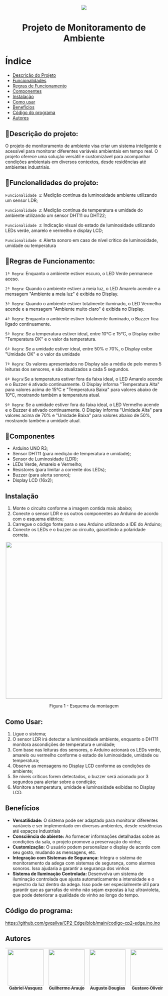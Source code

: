 <p align='center'>
  <img loading="lazy" src = "https://github.com/gvqsilva/CP-Edge/assets/110639916/e44b584a-f189-41b0-9876-63ff29b3bed5"/>
</p>
<h1 align="center">Projeto de Monitoramento de Ambiente</h1>

# Índice
* [Descrição do Projeto](#descrição-do-projeto)
* [Funcionalidades](#funcionalidades)
* [Regras de Funcionamento](#regras-de-funcionamento)
* [Componentes](#componentes)
* [Instalação](#instalacao)
* [Como usar](#como-usar)
* [Benefícios](#beneficios)
* [Código do programa](#código-do-programa)
* [Autores](#autores)


<h2 id="Descricao do Projeto">📘Descrição do projeto:</h2>
  O projeto de monitoramento de ambiente visa criar um sistema inteligente e acessível para monitorar diferentes variáveis ambientais em tempo real. O projeto oferece uma solução versátil e customizável para acompanhar condições ambientais em diversos contextos, desde residências até ambientes industriais.


<h2 id="Funcionalidades">🔨Funcionalidades do projeto:</h2>

  `Funcionalidade 1`: Medição contínua da luminosidade ambiente utilizando um sensor LDR;
  
  `Funcionalidade 2`: Medição contínua de temperatura e umidade do ambiente utilizando um sensor DHT11 ou DHT22;
  
  `Funcionalidade 3`: Indicação visual do estado de luminosidade utilizando LEDs verde, amarelo e vermelho e display LCD;
  
  `Funcionalidade 4`: Alerta sonoro em caso de nível crítico de luminosidade, umidade ou temperatura

<h2 id="Regras de Funcionamento">📑Regras de Funcionamento:</h2>

`1ª Regra`: Enquanto o ambiente estiver escuro, o LED Verde permanece aceso.

`2ª Regra`: Quando o ambiente estiver a meia luz, o LED Amarelo acende e a mensagem "Ambiente a meia luz" é exibida no Display.

`3ª Regra`: Quando o ambiente estiver totalmente iluminado, o LED Vermelho acende e a mensagem "Ambiente muito claro" é exibida no Display.

`4ª Regra`: Enquanto o ambiente estiver totalmente iluminado, o Buzzer fica ligado continuamente.

`5ª Regra`: Se a temperatura estiver ideal, entre 10°C e 15°C, o Display exibe "Temperatura OK" e o valor da temperatura.

`6ª Regra`: Se a umidade estiver ideal, entre 50% e 70%, o Display exibe "Umidade OK" e o valor da umidade

`7ª Regra`: Os valores apresentados no Display são a média de pelo menos 5 leituras dos sensores, e são atualizados a cada 5 segundos.

`8ª Regra`:Se a temperatura estiver fora da
faixa ideal, o LED Amarelo acende e o Buzzer é ativado continuamente. O Display informa "Temperatura Alta" para valores acima de 15°C e "Temperatura Baixa" para valores abaixo de 10°C, mostrando também a temperatura atual.

`9ª Regra`: Se a umidade estiver fora da faixa
ideal, o LED Vermelho acende e o Buzzer é ativado continuamente. O Display informa "Umidade Alta" para valores acima de 70% e "Umidade Baixa" para valores abaixo de 50%, mostrando também a umidade atual.

<h2 id='Componentes'>📖Componentes</h2>
<ul>
  <li>Arduino UNO R3;</li>
  <li>Sensor DHT11 (para medição de temperatura e umidade);</li>
  <li>Sensor de Luminosidade (LDR);</li>
  <li>LEDs Verde, Amarelo e Vermelho;</li>
  <li>Resistores (para limitar a corrente dos LEDs);</li>
  <li>Buzzer (para alerta sonoro);</li>
  <li>Display LCD (16x2);</li>
</ul>

<h2 id="Instalacao">Instalação</h2>
<ol>
  <li>Monte o circuito conforme a imagem contida mais abaixo;</li>
  <li>Conecte o sensor LDR e os outros componentes ao Arduino de acordo com o esquema elétrico;</li>
  <li>Carregue o código fonte para o seu Arduino utilizando a IDE do Arduino;</li>
  <li>Conecte os LEDs e o buzzer ao circuito, garantindo a polaridade correta.</li>
</ol>

<p align = "center">
<img loading="lazy" width="500px" src = 'https://github.com/gvqsilva/CP2-Edge/assets/110639916/f7841a85-f2c5-46fb-a82b-78d6cae4ef17'/>
</p>
<p align = "center">
Figura 1 - Esquema da montagem
</p>

<h2 id="Como usar">Como Usar:</h2>
<ol>
  <li>Ligue o sistema;</li>
  <li>O sensor LDR irá detectar a luminosidade ambiente, enquanto o DHT11 monitora ascondições de temperatura e umidade;</li>
  <li>Com base nas leituras dos sensores, o Arduino acionará os LEDs verde, amarelo ou vermelho conforme o estado de luminosidade, umidade ou temperatura;</li>
  <li>Observe as mensagens no Display LCD conforme as condições do ambiente;</li>
  <li>Se níveis críticos forem detectados, o buzzer será acionado por 3 segundos para alertar sobre a condição;</li>
  <li>Monitore a temperatura, umidade e luminosidade exibidas no Display LCD.</li>
</ol>

<h2 id="Beneficios">Benefícios</h2>
<ul>
  <li><strong>Versatilidade:</strong> O sistema pode ser adaptado para monitorar diferentes variáveis e ser implementado em diversos ambientes, desde residências até espaços industriais </li>
  <li><strong>Consciência do abiente:</strong> Ao fornecer informações detalhadas sobre as condições da sala, o projeto promove a preservação do vinho;</li>
  <li><strong>Customização:</strong> O usuário podem personalizar o display de acordo com seu gosto, mudando as mensagens, etc.</li>
  <li><strong>Integração com Sistemas de Segurança:</strong> Integra o sistema de monitoramento da adega com sistemas de segurança, como alarmes sonoros. Isso ajudaria a garantir a segurança dos vinhos</li>
  <li><strong>Sistema de Iluminação Controlada:</strong> Desenvolva um sistema de iluminação controlada que ajusta automaticamente a intensidade e o espectro da luz dentro da adega. Isso pode ser especialmente útil para garantir que as garrafas de vinho não sejam expostas à luz ultravioleta, que pode deteriorar a qualidade do vinho ao longo do tempo.</li>
</ul>



<h2 id="Código do programa">Código do programa:</h2>

https://github.com/gvqsilva/CP2-Edge/blob/main/codigo-cp2-edge.ino.ino

<h2 id="Autores">Autores</h2>

| [<img loading="lazy" src="https://github.com/gvqsilva/CP2-Edge/assets/110639916/d022ed18-0057-4944-9e00-db796c6d2e45" width=115><br><sub>Gabriel Vasquez</sub>](https://github.com/gvqsilva)  |  [<img loading="lazy" src="https://github.com/gvqsilva/CP2-Edge/assets/110639916/ff16163c-a279-4c0c-a73a-f1fd9939519d" width=115><br><sub>Guilherme Araujo</sub>](https://github.com/guilhermearaujodec)  |  [<img loading="lazy" src="https://github.com/gvqsilva/CP2-Edge/assets/110639916/1a55c86a-5d38-4e6c-9e08-af0bbae22517" width=115><br><sub>Augusto Douglas</sub>](https://github.com/alexfelipe)  |  [<img loading="lazy" src="https://github.com/gvqsilva/CP2-Edge/assets/110639916/4bb3084d-d1ff-4b49-ba37-96c8046f6e14" width=115><br><sub>Gustavo Oliveira</sub>](https://github.com/Gusta346) |
| :---: | :---: | :---: | :---: |
